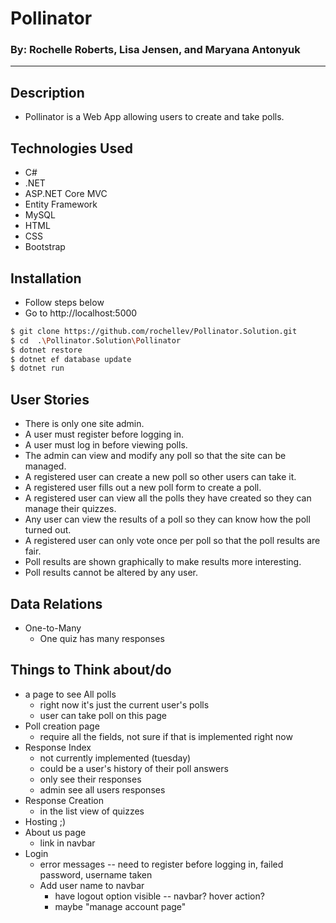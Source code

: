 # Pollinator
### By: Rochelle Roberts, Lisa Jensen, and Maryana Antonyuk
----

## Description
* Pollinator is a Web App allowing users to create and take polls.

## Technologies Used
* C#
* .NET
* ASP.NET Core MVC
* Entity Framework
* MySQL
* HTML
* CSS
* Bootstrap

## Installation
* Follow steps below
* Go to http://localhost:5000

```sh
$ git clone https://github.com/rochellev/Pollinator.Solution.git
$ cd  .\Pollinator.Solution\Pollinator
$ dotnet restore
$ dotnet ef database update
$ dotnet run
```

## User Stories
* There is only one site admin.
* A user must register before logging in.
* A user must log in before viewing polls.
* The admin can view and modify any poll so that the site can be managed.
* A registered user can create a new poll so other users can take it.
* A registered user fills out a new poll form to create a poll.
* A registered user can view all the polls they have created so they can manage their quizzes.
* Any user can view the results of a poll so they can know how the poll turned out.
* A registered user can only vote once per poll so that the poll results are fair.
* Poll results are shown graphically to make results more interesting.
* Poll results cannot be altered by any user.

## Data Relations
* One-to-Many
    * One quiz has many responses

## Things to Think about/do
* a page to see All polls
    * right now it's just the current user's polls
    * user can take poll on this page
* Poll creation page
    * require all the fields, not sure if that is implemented right now
* Response Index
    * not currently implemented (tuesday)
    * could be a user's history of their poll answers
    * only see their responses
    * admin see all users responses
* Response Creation
    * in the list view of quizzes
* Hosting ;)
* About us page
    * link in navbar
* Login
  * error messages -- need to register before logging in, failed password, username taken
  * Add user name to navbar
    * have logout option visible -- navbar? hover action?
    * maybe "manage account page" 

